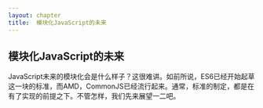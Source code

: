 ```yaml
---
layout: chapter
title:  模块化JavaScript的未来
---
```


## 模块化JavaScript的未来

JavaScript未来的模块化会是什么样子？这很难讲。如前所说，ES6已经开始起草这一块的标准，而AMD，CommonJS已经流行起来。通常，标准的制定，都是在有了实现的前提之下。不管怎样，我们先来展望一二吧。
